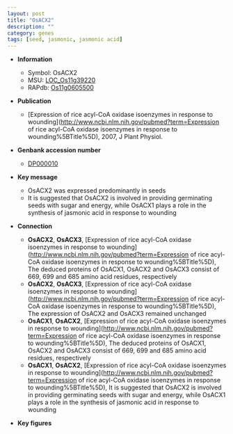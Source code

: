```yaml
---
layout: post
title: "OsACX2"
description: ""
category: genes
tags: [seed, jasmonic, jasmonic acid]
---
```


* **Information**  
    + Symbol: OsACX2  
    + MSU: [LOC_Os11g39220](http://rice.plantbiology.msu.edu/cgi-bin/ORF_infopage.cgi?orf=LOC_Os11g39220)  
    + RAPdb: [Os11g0605500](http://rapdb.dna.affrc.go.jp/viewer/gbrowse_details/irgsp1?name=Os11g0605500)  

* **Publication**  
    + [Expression of rice acyl-CoA oxidase isoenzymes in response to wounding](http://www.ncbi.nlm.nih.gov/pubmed?term=Expression of rice acyl-CoA oxidase isoenzymes in response to wounding%5BTitle%5D), 2007, J Plant Physiol.

* **Genbank accession number**  
    + [DP000010](http://www.ncbi.nlm.nih.gov/nuccore/DP000010)

* **Key message**  
    + OsACX2 was expressed predominantly in seeds
    + It is suggested that OsACX2 is involved in providing germinating seeds with sugar and energy, while OsACX1 plays a role in the synthesis of jasmonic acid in response to wounding

* **Connection**  
    + __OsACX2__, __OsACX3__, [Expression of rice acyl-CoA oxidase isoenzymes in response to wounding](http://www.ncbi.nlm.nih.gov/pubmed?term=Expression of rice acyl-CoA oxidase isoenzymes in response to wounding%5BTitle%5D),  The deduced proteins of OsACX1, OsACX2 and OsACX3 consist of 669, 699 and 685 amino acid residues, respectively
    + __OsACX2__, __OsACX3__, [Expression of rice acyl-CoA oxidase isoenzymes in response to wounding](http://www.ncbi.nlm.nih.gov/pubmed?term=Expression of rice acyl-CoA oxidase isoenzymes in response to wounding%5BTitle%5D),  The expression of OsACX2 and OsACX3 remained unchanged
    + __OsACX1__, __OsACX2__, [Expression of rice acyl-CoA oxidase isoenzymes in response to wounding](http://www.ncbi.nlm.nih.gov/pubmed?term=Expression of rice acyl-CoA oxidase isoenzymes in response to wounding%5BTitle%5D),  The deduced proteins of OsACX1, OsACX2 and OsACX3 consist of 669, 699 and 685 amino acid residues, respectively
    + __OsACX1__, __OsACX2__, [Expression of rice acyl-CoA oxidase isoenzymes in response to wounding](http://www.ncbi.nlm.nih.gov/pubmed?term=Expression of rice acyl-CoA oxidase isoenzymes in response to wounding%5BTitle%5D),  It is suggested that OsACX2 is involved in providing germinating seeds with sugar and energy, while OsACX1 plays a role in the synthesis of jasmonic acid in response to wounding

* **Key figures**  


